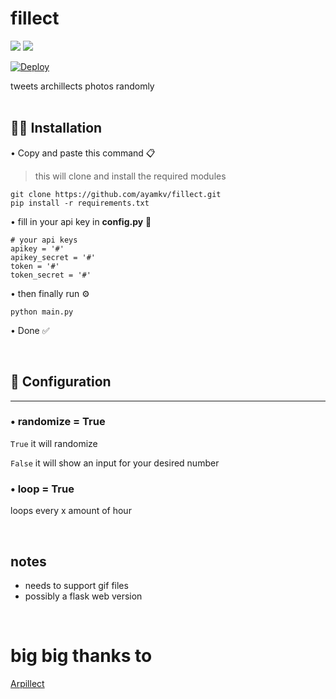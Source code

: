 # fillect
<img src="https://img.shields.io/badge/needs-imrpovement-purple?style=flat-square"/> <img src="https://img.shields.io/badge/-tweepy-cyan?style=flat-square"/>

[![Deploy](https://www.herokucdn.com/deploy/button.svg)](https://heroku.com/deploy?template=https://github.com/ayamkv/fillect)

tweets archillects photos randomly
‎
‎<br><br>

## 👨‍🔧 Installation 

• Copy and paste this command 📋 <br>
> this will clone and install the required modules
```
git clone https://github.com/ayamkv/fillect.git
pip install -r requirements.txt
```

• fill in your api key in **config.py** 📝


```
# your api keys
apikey = '#'
apikey_secret = '#'
token = '#'
token_secret = '#'
```

• then finally run ⚙️

```
python main.py
```

• Done ✅

<br>

## 🔧 Configuration

<hr> 


### • randomize = True

`True`
 it will randomize 

`False`
it will show an input for your desired number


### • loop = True

 loops every x amount of hour






<br>

## notes

- needs to support gif files
- possibly a flask web version


<br>

# big big thanks to 
[Arpillect](https://github.com/mhsattarian/archillect-api)




